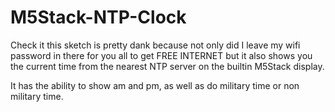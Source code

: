 # M5Stack-NTP-Clock

Check it this sketch is pretty dank because not only did I leave my wifi password in there for you all to get FREE INTERNET but it also shows you the current time from the nearest NTP server on the builtin M5Stack display.

It has the ability to show am and pm, as well as do military time or non military time.
